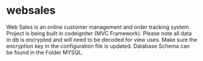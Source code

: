 websales
========

Web Sales is an online customer management and order tracking system.
Project is being built in codeigniter (MVC Framework). 
Please note all data in db is encrypted and will need to be decoded for view uses.
Make sure the encryption key in the configuration file is updated.
Database Schema can be found in the Folder MYSQL.


